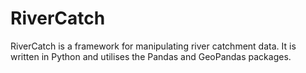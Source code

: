 # RiverCatch

RiverCatch is a framework for manipulating river catchment data. It is written in Python and utilises the Pandas and GeoPandas packages.
